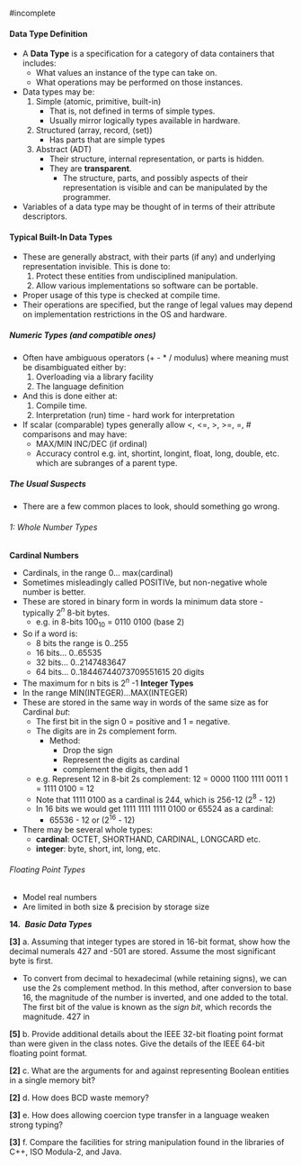#incomplete
#### Data Type Definition
- A **Data Type** is a specification for a category of data containers that includes:
	- What values an instance of the type can take on.
	- What operations may be performed on those instances.
- Data types may be:
	1. Simple (atomic, primitive, built-in)
		- That is, not defined in terms of simple types.
		- Usually mirror logically types available in hardware.
	2. Structured (array, record, (set))
		- Has parts that are simple types
	3. Abstract (ADT)
		- Their structure, internal representation, or parts is hidden.
		- They are **transparent**.
			- The structure, parts, and possibly aspects of their representation is visible and can be manipulated by the programmer.
- Variables of a data type may be thought of in terms of their attribute descriptors.
#### Typical Built-In Data Types
- These are generally abstract, with their parts (if any) and underlying representation invisible. This is done to:
	1. Protect these entities from undisciplined manipulation.
	2. Allow various implementations so software can be portable.
- Proper usage of this type is checked at compile time.
- Their operations are specified, but the range of legal values may depend on implementation restrictions in the OS and hardware.
##### Numeric Types (and compatible ones)
- Often have ambiguous operators (+ - * / modulus) where meaning must be disambiguated either by:
	1. Overloading via a library facility
	2. The language definition
- And this is done either at:
	1. Compile time.
	2. Interpretation (run) time - hard work for interpretation
- If scalar (comparable) types generally allow <, <=, >, >=, =, # comparisons and may have:
	- MAX/MIN     INC/DEC (if ordinal)
	- Accuracy control e.g. int, shortint, longint, float, long, double, etc. which are subranges of a parent type.
##### The Usual Suspects
- There are a few common places to look, should something go wrong.
###### 1: Whole Number Types
**Cardinal Numbers**
- Cardinals, in the range 0... max(cardinal)
- Sometimes misleadingly called POSITIVe, but non-negative whole number is better.
- These are stored in binary form in words Ia minimum data store - typically 2$^n$ 8-bit bytes.
	- e.g. in 8-bits 100$_1$$_0$ = 0110 0100 (base 2)
- So if a word is:
	- 8 bits the range is 0..255
	- 16 bits...                 0..65535
	- 32 bits...                 0..2147483647
	- 64 bits...                 0..18446744073709551615 20 digits
- The maximum for n bits is 2$^n$ -1
**Integer Types**
- In the range MIN(INTEGER)...MAX(INTEGER)
- These are stored in the same way in words of the same size as for Cardinal *but*:
	- The first bit in the sign 0 = positive and 1 = negative.
	- The digits are in 2s complement form.
		- Method:
			- Drop the sign
			- Represent the digits as cardinal
			- complement the digits, then add 1
	- e.g. Represent 12 in 8-bit 2s complement:
		12 = 0000 1100
		    1111   0011
					1    
		  = 1111 0100 = 12
	- Note that 1111 0100 as a cardinal is 244, which is 256-12 (2$^8$ - 12)
	- In 16 bits we would get 1111 1111 1111 0100 or 65524 as a cardinal:
		- 65536 - 12 or (2$^1$$^6$ - 12)
- There may be several whole types:
	- **cardinal**: OCTET, SHORTHAND, CARDINAL, LONGCARD etc.
	- **integer**: byte, short, int, long, etc.
###### Floating Point Types
- Model real numbers
- Are limited in both size & precision by storage size

**14.**  **_Basic_ _Data Types_**

**[3]** a. Assuming that integer types are stored in 16-bit format, show how the decimal numerals 427 and -501 are stored. Assume the most significant byte is first.
- To convert from decimal to hexadecimal (while retaining signs), we can use the 2s complement method. In this method, after conversion to base 16, the magnitude of the number is inverted, and one added to the total. The first bit of the value is known as the *sign bit*, which records the magnitude. 427 in 

**[5]** b. Provide additional details about the IEEE 32-bit floating point format than were given in the class notes. Give the details of the IEEE 64-bit floating point format.

**[2]** c. What are the arguments for and against representing Boolean entities in a single memory bit?

**[2]** d. How does BCD waste memory?

**[3]** e. How does allowing coercion type transfer in a language weaken strong typing?

**[3]** f. Compare the facilities for string manipulation found in the libraries of C++, ISO Modula-2, and Java.